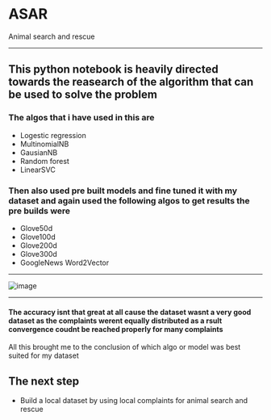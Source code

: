 # ASAR
Animal search and rescue
________________________________________________________________________________

## This python notebook is heavily directed towards the reasearch of the algorithm that can be used to solve the problem 
### The algos that i have used in this are
- Logestic regression 
- MultinomialNB
- GausianNB
- Random forest
- LinearSVC
### Then also used pre built models and fine tuned it with my dataset and again used the following algos to get results the pre builds were
- Glove50d
- Glove100d
- Glove200d
- Glove300d
- GoogleNews Word2Vector
_________________________________________________________________________________
![image](https://user-images.githubusercontent.com/56694590/120534899-fd60fa00-c3ff-11eb-96d4-614e135b87a0.png)
_________________________________________________________________________________
#### The accuracy isnt that great at all cause the dataset wasnt a very good dataset as the complaints werent equally distributed as a rsult convergence coudnt be    reached properly for many complaints 

All this brought me to the conclusion of which algo or model was best suited for my dataset 

## The next step
- Build a local dataset by using local complaints for animal search and rescue 



